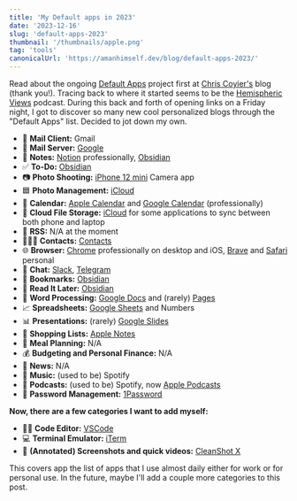 ```yaml
---
title: 'My Default apps in 2023'
date: '2023-12-16'
slug: 'default-apps-2023'
thumbnail: '/thumbnails/apple.png'
tag: 'tools'
canonicalUrl: 'https://amanhimself.dev/blog/default-apps-2023/'
---
```


Read about the ongoing [Default Apps](https://defaults.rknight.me/) project first at [Chris Coyier's](https://chriscoyier.net/2023/11/25/default-apps-2023/) blog (thank you!). Tracing back to where it started seems to be the [Hemispheric Views](https://listen.hemisphericviews.com/097) podcast. During this back and forth of opening links on a Friday night, I got to discover so many new cool personalized blogs through the "Default Apps" list. Decided to jot down my own.

- 📨 **Mail Client:** Gmail
- 📮 **Mail Server:** [Google](https://www.google.com/gmail/about/)
- 📝 **Notes:** [Notion](https://notion.so/) professionally, [Obsidian](https://obsidian.md/)
- ✅ **To-Do:** [Obsidian](https://obsidian.md/)
- 📷 **Photo Shooting:** [iPhone 12 mini](https://www.apple.com/by/iphone-12/specs/) Camera app
- 🟦 **Photo Management:** [iCloud](https://icloud.com/)
- 📆 **Calendar:** [Apple Calendar](https://apps.apple.com/us/app/calendar/id1108185179) and [Google Calendar](https://calendar.google.com/) (professionally)
- 📁 **Cloud File Storage:** [iCloud](https://icloud.com/) for some applications to sync between both phone and laptop
- 📖 **RSS:** N/A at the moment
- 🙍🏻‍♂️ **Contacts:** [Contacts](https://apps.apple.com/us/app/contacts/id1069512615)
- 🌐 **Browser:** [Chrome](https://www.google.com/chrome/) professionally on desktop and iOS, [Brave](https://brave.com/) and [Safari](https://www.apple.com/in/safari/) personal
- 💬 **Chat:** [Slack](https://slack.com/), [Telegram](https://web.telegram.org/)
- 🔖 **Bookmarks:** [Obsidian](https://obsidian.md/)
- 📑 **Read It Later:** [Obsidian](https://obsidian.md/)
- 📜 **Word Processing:** [Google Docs](https://docs.google.com/) and (rarely) [Pages](https://www.apple.com/pages/)
- 📈 **Spreadsheets:** [Google Sheets](https://sheets.google.com/) and Numbers
- 📊 **Presentations:** (rarely) [Google Slides](https://slides.google.com)
- 🛒 **Shopping Lists:** [Apple Notes](https://apps.apple.com/us/app/notes/id1110145109)
- 🍴 **Meal Planning:** N/A
- 💰 **Budgeting and Personal Finance:** N/A
- 📰 **News:** N/A
- 🎵 **Music:** (used to be) Spotify
- 🎤 **Podcasts:** (used to be) Spotify, now [Apple Podcasts](https://www.apple.com/in/apple-podcasts/)
- 🔐 **Password Management:** [1Password](https://1password.com/)

**Now, there are a few categories I want to add myself:**

- 🧑‍💻 **Code Editor:** [VSCode](https://code.visualstudio.com/)
- 💻 **Terminal Emulator:** [iTerm](https://iterm2.com/)
- 🌌 **(Annotated) Screenshots and quick videos:** [CleanShot X](https://cleanshot.com/)

This covers app the list of apps that I use almost daily either for work or for personal use. In the future, maybe I'll add a couple more categories to this post.
